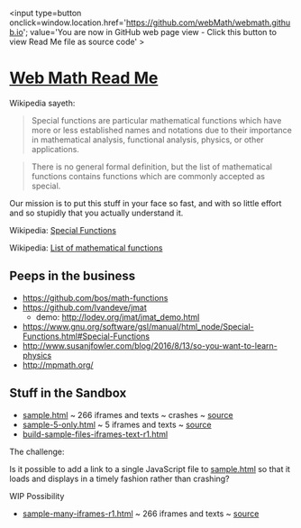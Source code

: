 <span style=display:none; >[You are now in GitHub source code view - click this link to view Read Me file as a web page]
( https://webmath.github.io/index.html "View file as a web page." ) </span>
<input type=button onclick=window.location.href='https://github.com/webMath/webmath.github.io'; value='You are now in GitHub web page view - Click this button to view Read Me file as source code' >


[Web Math Read Me]( index.html#readme.md )
===

Wikipedia sayeth:

> Special functions are particular mathematical functions which have more or less established names and notations due to their importance in mathematical analysis, functional analysis, physics, or other applications.

> There is no general formal definition, but the list of mathematical functions contains functions which are commonly accepted as special.

Our mission is to put this stuff in your face so fast, and with so little effort and so stupidly that you actually understand it.


Wikipedia: [Special Functions]( https://en.wikipedia.org/wiki/Special_functions )

Wikipedia: [List of mathematical functions]( https://en.wikipedia.org/wiki/List_of_mathematical_functions )

## Peeps in the business

* https://github.com/bos/math-functions
* https://github.com/lvandeve/jmat
	* demo: http://lodev.org/jmat/jmat_demo.html
* https://www.gnu.org/software/gsl/manual/html_node/Special-Functions.html#Special-Functions
* http://www.susanjfowler.com/blog/2016/8/13/so-you-want-to-learn-physics
* http://mpmath.org/

## Stuff in the Sandbox

* [sample.html]( https://webmath.github.io/sandbox/sample.html ) ~ 266 iframes and texts ~ crashes ~ [source]( https://github.com/webMath/webmath.github.io/blob/master/sandbox/sample.html )
* [sample-5-only.html]( https://webmath.github.io/sandbox/sample-5-only.html ) ~ 5 iframes and texts ~ [source]( https://github.com/webMath/webmath.github.io/blob/master/sandbox/sample-5-only.html )
* [build-sample-files-iframes-text-r1.html]( https://webmath.github.io/sandbox/build-sample-files-iframes-text-r1.html )

The challenge:

Is it possible to add a link to a single JavaScript file to [sample.html]( https://webmath.github.io/sandbox/sample.html ) so that it loads and displays in a timely fashion rather than crashing?

WIP Possibility

* [sample-many-iframes-r1.html]( https://webmath.github.io/sandbox/sample-many-iframes-r1.html ) ~ 266 iframes and texts ~ [source]( https://github.com/webMath/webmath.github.io/blob/master/sandbox/sample-many-iframes-r1.html )
